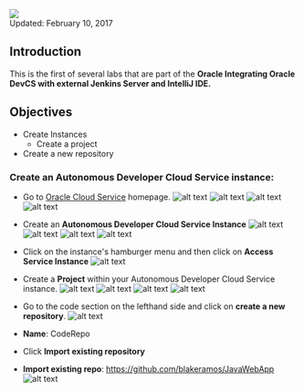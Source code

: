 
![](images/100/Picture100-lab.png)  
Updated: February 10, 2017

## Introduction

This is the first of several labs that are part of the **Oracle Integrating Oracle DevCS with external Jenkins Server and IntelliJ IDE.** 


## Objectives
- Create Instances
    - Create a project
- Create a new repository

### Create an Autonomous Developer Cloud Service instance:
* Go to [Oracle Cloud Service](https://cloud.oracle.com/home) homepage.
![alt text](https://github.com/blakeramos/JavaWebApp/blob/master/a1screeenshots/cloud.oracle.png)
![alt text](https://github.com/blakeramos/JavaWebApp/blob/master/a1screeenshots/Screen%20Shot%202018-10-29%20at%202.37.06%20PM.png)
![alt text](https://github.com/blakeramos/JavaWebApp/blob/master/a1screeenshots/Screen%20Shot%202018-10-29%20at%202.38.55%20PM.png)
![alt text](https://github.com/blakeramos/JavaWebApp/blob/master/a1screeenshots/Screen%20Shot%202018-10-29%20at%202.39.12%20PM.png)

* Create an __Autonomous Developer Cloud Service Instance__
![alt text](https://github.com/blakeramos/JavaWebApp/blob/master/a1screeenshots/Screen%20Shot%202018-10-29%20at%202.39.28%20PM.png)
![alt text](https://github.com/blakeramos/JavaWebApp/blob/master/a1screeenshots/Screen%20Shot%202018-10-29%20at%202.47.16%20PM.png)
![alt text](https://github.com/blakeramos/JavaWebApp/blob/master/a1screeenshots/Screen%20Shot%202018-10-29%20at%202.49.03%20PM.png)
![alt text](https://github.com/blakeramos/JavaWebApp/blob/master/a1screeenshots/Screen%20Shot%202018-10-29%20at%202.49.40%20PM.png)

* Click on the instance's hamburger menu and then click on __Access Service Instance__
![alt text](https://github.com/blakeramos/JavaWebApp/blob/master/a1screeenshots/Screen%20Shot%202018-10-29%20at%202.58.09%20PM.png)

* Create a __Project__ within your Autonomous Developer Cloud Service instance.
![alt text](https://github.com/blakeramos/JavaWebApp/blob/master/a1screeenshots/Screen%20Shot%202018-10-29%20at%202.58.52%20PM.png)
![alt text](https://github.com/blakeramos/JavaWebApp/blob/master/a1screeenshots/Screen%20Shot%202018-10-29%20at%203.00.08%20PM.png)
![alt text](https://github.com/blakeramos/JavaWebApp/blob/master/a1screeenshots/Screen%20Shot%202018-10-29%20at%203.00.20%20PM.png)
![alt text](https://github.com/blakeramos/JavaWebApp/blob/master/a1screeenshots/Screen%20Shot%202018-10-29%20at%203.00.34%20PM.png)

* Go to the code section on the lefthand side and click on __create a new repository__.
![alt text](https://github.com/blakeramos/JavaWebApp/blob/master/a1screeenshots/Screen%20Shot%202018-10-29%20at%203.26.38%20PM.png)

* __Name__: CodeRepo
* Click __Import existing repository__
* __Import existing repo__: https://github.com/blakeramos/JavaWebApp
![alt text](https://github.com/blakeramos/JavaWebApp/blob/master/a1screeenshots/Screen%20Shot%202018-10-29%20at%203.34.58%20PM.png)




